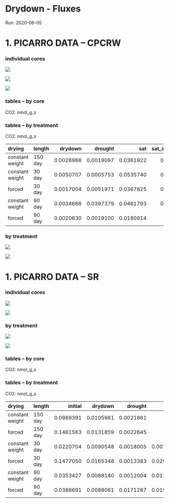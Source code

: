 Drydown - Fluxes
================

Run: 2020-06-05

# 1\. PICARRO DATA – CPCRW

### individual cores

![](images/markdown-picarro/cpcrw_co2_flux_cores-1.png)<!-- -->

![](images/markdown-picarro/cpcrw_co2_flux_cores2-1.png)<!-- -->

![](images/markdown-picarro/unnamed-chunk-1-1.png)<!-- -->

### tables – by core

CO2: nmol\_g\_s

### tables – by treatment

CO2: nmol\_g\_s

| drying          | length  |   drydown |   drought |       sat | sat\_incubation |
| :-------------- | :------ | --------: | --------: | --------: | --------------: |
| constant weight | 150 day | 0.0026968 | 0.0019097 | 0.0361922 |       0.0590331 |
| constant weight | 30 day  | 0.0050707 | 0.0005753 | 0.0535740 |       0.0072120 |
| forced          | 30 day  | 0.0017004 | 0.0051971 | 0.0367825 |       0.0468636 |
| constant weight | 90 day  | 0.0034668 | 0.0397379 | 0.0461793 |       0.0283589 |
| forced          | 90 day  | 0.0020630 | 0.0019100 | 0.0180914 |              NA |

### by treatment

![](images/markdown-picarro/cpcrw_co2_flux_trt-1.png)<!-- -->

![](images/markdown-picarro/cpcrw__co2_flux_trt2-1.png)<!-- -->

# 1\. PICARRO DATA – SR

### individual cores

![](images/markdown-picarro/sr_co2_flux_cores-1.png)<!-- -->

![](images/markdown-picarro/sr_co2_flux_cores2-1.png)<!-- -->

### by treatment

![](images/markdown-picarro/sr_co2_flux_trt-1.png)<!-- -->

![](images/markdown-picarro/sr_co2_flux_trt2-1.png)<!-- -->

### tables – by core

CO2: nmol\_g\_s

### tables – by treatment

CO2: nmol\_g\_s

| drying          | length  |   initial |   drydown |   drought |       sat | sat\_incubation |
| :-------------- | :------ | --------: | --------: | --------: | --------: | --------------: |
| constant weight | 150 day | 0.0989391 | 0.0105981 | 0.0021861 |        NA |              NA |
| forced          | 150 day | 0.1461563 | 0.0131859 | 0.0022645 |        NA |              NA |
| constant weight | 30 day  | 0.0220704 | 0.0090548 | 0.0018005 | 0.0013462 |              NA |
| forced          | 30 day  | 0.1477050 | 0.0165348 | 0.0013383 | 0.0296432 |       0.0127297 |
| constant weight | 90 day  | 0.0353427 | 0.0088140 | 0.0012004 | 0.0175935 |              NA |
| forced          | 90 day  | 0.0388691 | 0.0088061 | 0.0171287 | 0.0154657 |              NA |
